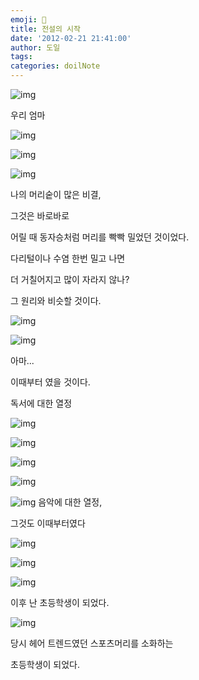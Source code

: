 ```yaml
---
emoji: 📔
title: 전설의 시작
date: '2012-02-21 21:41:00'
author: 도일
tags:
categories: doilNote
---
```

![img](./img/IMG_0003_NEW.jpg)

우리 엄마

 

![img](./img/IMG_0001.jpg)



![img](./img/IMG_0004_NEW.jpg)

![img](./img/IMG_0010_NEW.jpg)

나의 머리숱이 많은 비결,

그것은 바로바로

어릴 때 동자승처럼 머리를 빡빡 밀었던 것이었다.



다리털이나 수염 한번 밀고 나면

더 거칠어지고 많이 자라지 않나?

그 원리와 비슷할 것이다.

![img](./img/IMG_0005_NEW.jpg)

 

![img](./img/IMG_NEW.jpg)

아마...

이때부터 였을 것이다.

독서에 대한 열정


![img](./img/IMG_0011_NEW.jpg)


![img](./img/IMG_0002_NEW.jpg) 

![img](./img/IMG_0008_NEW.jpg)


![img](./img/IMG_0001_NEW.jpg)


![img](./img/IMG_0006_NEW.jpg)
음악에 대한 열정,

그것도 이때부터였다


![img](./img/IMG_0007_NEW.jpg)


![img](./img/IMG_0012_NEW.jpg) 

 

![img](./img/IMG.jpg) 

이후 난 초등학생이 되었다.



![img](./img/IMG_0009_NEW.jpg)

당시 헤어 트렌드였던 스포츠머리를 소화하는

초등학생이 되었다.